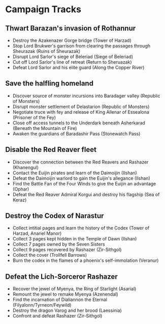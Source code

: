 # Campaign Tracks

## Thwart Barazan's invasion of Rothannur

* Destroy the Azakenazer Gorge bridge (Tower of Harzad)
* Stop Lord Brukwer's garrison from clearing the passages through Sheurazak (Ruins of Sheurazak)
* Disrupt Lord Sarlor's siege of Beleriad (Siege of Beleriad)
* Cut off Lord Sarlor's line of retreat (Return to Sheruazak)
* Defeat Lord Sarlor and his elite guard (Along the Copper River)

## Save the halfling homeland

* Discover source of monster incursions into Baradager valley (Republic of Monsters)
* Disrupt monster settlement of Delastarion (Republic of Monsters)
* Negotiate truce with fey and release of King Allenar of Essealona (Prisoner of the Fey)
* Close off access tunnels to the Underdark beneath Asherkarad (Beneath the Mountain of Fire)
* Awaken the guardians of Baradashir Pass (Stonewatch Pass)

## Disable the Red Reaver fleet

* Discover the connection between the Red Reavers and Rashazer (Khanengul)
* Contact the Euijin pirates and learn of the Daimoijin (Ilshan)
* Defeat the Daimoijin warlord to gain the Euijin's allegance (Ilshan)
* Find the Battle Fan of the Four Winds to give the Euijin an advantage (Ophar)
* Defeat the Red Reaver Admiral Korgui and destroy his flagship (Sea of Keraz)

## Destroy the Codex of Narastur

* Collect intitial pages and learn the history of the Codex (Tower of Harzad, Anariel Manor)
* Collect 3 pages kept hidden in the Temple of Dawn (Ilshan)
* Collect 7 pages owned by the Seven Sisters
* Collect 9 pages recovered by Rashazer (Zir-Sithgol)
* Collect the cover (Trollfell Barrows)
* Burn the codex in the flames of a phoenix's self-immolation (Veranur)

## Defeat the Lich-Sorceror Rashazer

* Recover the jewel of Myenya, the Ring of Starlight (Asarial)
* Remount the jewel to remake Myenya (Azenendal)
* Find the incarnation of Dialiannon the Eternal (Filyalonn/Tyrneon/Feywild)
* Destroy the dragon Varog and her brood (Laessinia)
* Confront and defeat Rashazer (Zir-Sithgol)